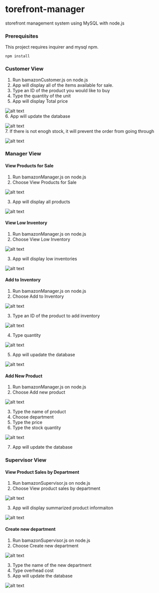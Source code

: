 # torefront-manager

storefront management system using MySQL with node.js

### Prerequisites

This project requires inquirer and mysql npm.

```
npm install
```

### Customer View

1. Run bamazonCustomer.js on node.js
2. App will display all of the items available for sale.
3. Type an ID of the product you would like to buy
4. Type the quantity of the unit
5. App will display Total price  

![alt text](https://github.com/jinredhub/bamazon/blob/master/screenshots/1-customer%20view/1.png)<br />
6. App will update the database

![alt text](https://github.com/jinredhub/bamazon/blob/master/screenshots/1-customer%20view/reflect%20stock.png)<br />
7. If there is not enogh stock, it will prevent the order from going through

![alt text](https://github.com/jinredhub/bamazon/blob/master/screenshots/1-customer%20view/not%20enogh.png)

### Manager View

#### View Products for Sale

1. Run bamazonManager.js on node.js
2. Choose View Products for Sale

![alt text](https://github.com/jinredhub/bamazon/blob/master/screenshots/2-manager%20view/1-View%20Products%20for%20Sale.png)

3. App will display all products

![alt text](https://github.com/jinredhub/bamazon/blob/master/screenshots/2-manager%20view/2-View%20Products%20for%20Sale.png)

#### View Low Inventory

1. Run bamazonManager.js on node.js
2. Choose View Low Inventory

![alt text](https://github.com/jinredhub/bamazon/blob/master/screenshots/2-manager%20view/1-View%20Low%20Inventory.png)

3. App will display low inventories

![alt text](https://github.com/jinredhub/bamazon/blob/master/screenshots/2-manager%20view/2-View%20Low%20Inventory.png)

#### Add to Inventory

1. Run bamazonManager.js on node.js
2. Choose Add to Inventory

![alt text](https://github.com/jinredhub/bamazon/blob/master/screenshots/2-manager%20view/1-Add%20to%20Inventory.png)

3. Type an ID of the product to add inventory

![alt text](https://github.com/jinredhub/bamazon/blob/master/screenshots/2-manager%20view/2-Add%20to%20Inventory.png)

4. Type quantity

![alt text](https://github.com/jinredhub/bamazon/blob/master/screenshots/2-manager%20view/3-Add%20to%20Inventory.png)

5. App will upadate the database

![alt text](https://github.com/jinredhub/bamazon/blob/master/screenshots/2-manager%20view/4-Add%20to%20Inventory.png)

#### Add New Product

1. Run bamazonManager.js on node.js
2. Choose Add new product

![alt text](https://github.com/jinredhub/bamazon/blob/master/screenshots/3-rrr/1.png)

3. Type the name of product
4. Choose department
5. Type the price
6. Type the stock quantity

![alt text](https://github.com/jinredhub/bamazon/blob/master/screenshots/3-rrr/5.png)

7. App will update the database

### Supervisor View

#### View Product Sales by Department

1. Run bamazonSupervisor.js on node.js
2. Choose View product sales by department

![alt text](https://github.com/jinredhub/bamazon/blob/master/screenshots/4-rrr/1.png)

3. App will display summarized product informaiton

![alt text](https://github.com/jinredhub/bamazon/blob/master/screenshots/4-rrr/sum.png)

#### Create new department

1. Run bamazonSupervisor.js on node.js
2. Choose Create new department

![alt text](https://github.com/jinredhub/bamazon/blob/master/screenshots/4-rrr/new%20depart1.png)

3. Type the name of the new department
4. Type overhead cost
5. App will update the database

![alt text](https://github.com/jinredhub/bamazon/blob/master/screenshots/4-rrr/new%20depart2.png)

